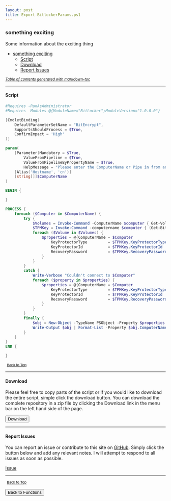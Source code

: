 ```yaml
---
layout: post
title: Export-BitlockerParams.ps1
---
```


### something exciting

Some information about the exciting thing

- [something exciting](#something-exciting)
  - [Script](#script)
  - [Download](#download)
  - [Report Issues](#report-issues)

<small><i><a href='http://ecotrust-canada.github.io/markdown-toc/'>Table of contents generated with markdown-toc</a></i></small>

---

#### Script

```powershell
#Requires -RunAsAdministrator
#Requires -Modules @{ModuleName="BitLocker";ModuleVersion="1.0.0.0"}

[CmdletBinding(
    DefaultParameterSetName = "BitEncrypt",
    SupportsShouldProcess = $True,
    ConfirmImpact = 'High'
)]

param(
    [Parameter(Mandatory = $True,
        ValueFromPipeline = $True,
        ValueFromPipelineByPropertyName = $True,
        HelpMessage = "Please enter the ComputerName or Pipe in from another command.")]
    [Alias('Hostname', 'cn')]
    [string[]]$ComputerName
)

BEGIN {

}

PROCESS {
    foreach ($Computer in $ComputerName) {
        try {
            $Volumes = Invoke-Command -ComputerName $computer { Get-Volume }
            $TPMKey = Invoke-Command -computername $computer { (Get-BitLockerVolume).KeyProtector }
            foreach ($Volume in $Volumes) {
                $properties = @{ComputerName = $Computer
                    KeyProtectorType         = $TPMKey.KeyProtectorType
                    KeyProtectorId           = $TPMKey.KeyProtectorId
                    RecoveryPassword         = $TPMKey.RecoveryPassword
                }
            }
        }
        catch {
            Write-Verbose "Couldn't connect to $Computer"
            foreach ($property in $properties) {
                $properties = @{ComputerName = $Computer
                    KeyProtectorType         = $TPMKey.KeyProtectorType
                    KeyProtectorId           = $TPMKey.KeyProtectorId
                    RecoveryPassword         = $TPMKey.RecoveryPassword
                }
            }
        }
        finally {
            $obj = New-Object -TypeName PSObject -Property $properties
            Write-Output $obj | Format-List -Property $obj.ComputerName, $obj.KeyProtectorId, $obj.RecoveryPassword
        }
    }
}
END {

}
```

<span style="font-size:11px;"><a href="#"><i class="fas fa-caret-up" aria-hidden="true" style="color: white; margin-right:5px;"></i>Back to Top</a></span>

---

#### Download

Please feel free to copy parts of the script or if you would like to download the entire script, simple click the download button. You can download the complete repository in a zip file by clicking the Download link in the menu bar on the left hand side of the page.

<button class="btn" type="submit" onclick="window.open('/PowerShell/functions/bitLocker/Export-BitlockerParams.ps1')">
    <i class="fa fa-cloud-download-alt">
    </i>
        Download
</button>

---

#### Report Issues

You can report an issue or contribute to this site on <a href="https://github.com/BanterBoy/scripts-blog/issues">GitHub</a>. Simply click the button below and add any relevant notes. I will attempt to respond to all issues as soon as possible.

<!-- Place this tag where you want the button to render. -->

<a class="github-button" href="https://github.com/BanterBoy/scripts-blog/issues/new?title=Export-BitlockerParams.ps1&body=There is a problem with this function. Please find details below." data-show-count="true" aria-label="Issue BanterBoy/scripts-blog on GitHub">Issue</a>

---

<span style="font-size:11px;"><a href="#"><i class="fas fa-caret-up" aria-hidden="true" style="color: white; margin-right:5px;"></i>Back to Top</a></span>

<a href="/menu/_pages/functions.html">
    <button class="btn">
        <i class='fas fa-reply'>
        </i>
            Back to Functions
    </button>
</a>

[1]: http://ecotrust-canada.github.io/markdown-toc
[2]: https://github.com/googlearchive/code-prettify
